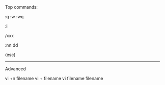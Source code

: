 Top commands:

:q
:w
:wq

:i

/xxx

:nn
dd

(esc)

-----------
Advanced

vi +n filename
vi + filename
vi filename filename







